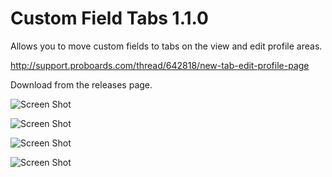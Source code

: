 Custom Field Tabs 1.1.0
=======================

Allows you to move custom fields to tabs on the view and edit profile areas.

http://support.proboards.com/thread/642818/new-tab-edit-profile-page

Download from the releases page.

![Screen Shot](https://i.imgur.com/oWVFbQu.png)

![Screen Shot](https://i.imgur.com/sRwrp10.png)

![Screen Shot](https://i.imgur.com/crIi0Pr.png)

![Screen Shot](https://i.imgur.com/jLx0Xrs.png)